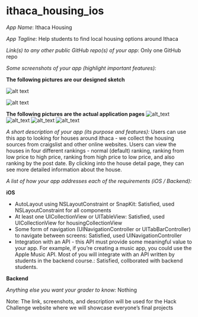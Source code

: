 # ithaca_housing_ios

_App Name_: Ithaca Housing

_App Tagline_: Help students to find local housing options around Ithaca

_Link(s) to any other public GitHub repo(s) of your app_: Only one GitHub repo

_Some screenshots of your app (highlight important features):_

**The following pictures are our designed sketch**

![alt text](homepageithaca_housing_1.jpg)

![alt text](iPhone8detail.jpg)

**The following pictures are the actual application pages**
![alt_text](1.jpg)
![alt_text](2.jpg)
![alt_text](3.jpg)
![alt_text](4.jpg)


_A short description of your app (its purpose and features):_ Users can use this app to looking for houses around ithaca - we collect the housing sources from craigslist and other online websites. Users can view the houses in four different rankings - normal (default) ranking, ranking from low price to high price, ranking from high price to low price, and also ranking by the post date. By clicking into the house detail page, they can see more detailed information about the house.

_A list of how your app addresses each of the requirements (iOS / Backend):_

**iOS**
- AutoLayout using NSLayoutConstraint or SnapKit: Satisfied, used NSLayoutConstraint for all components
- At least one UICollectionView or UITableView: Satisfied, used UICollectionView for housingCollectionView
- Some form of navigation (UINavigationController or UITabBarController) to navigate between screens: Satisfied, used UINavigationController
- Integration with an API - this API must provide some meaningful value to your app. For example, if you’re creating a music app, you could use the Apple Music API. Most of you will integrate with an API written by students in the backend course.: Satisfied, collborated with backend students.

**Backend**


_Anything else you want your grader to know:_ Nothing

Note: The link, screenshots, and description will be used for the Hack Challenge website where we will showcase everyone’s final projects
